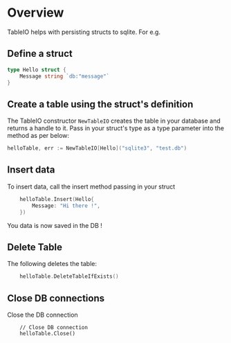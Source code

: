# Overview 

TableIO helps with persisting structs to sqlite. For e.g.

## Define a struct

```go
type Hello struct {
	Message string `db:"message"`
}
```

## Create a table using the struct's definition

The TableIO constructor `NewTableIO` creates the table in your database and returns a handle to it. Pass in your struct's type as a type parameter into the method as per below:

```go
helloTable, err := NewTableIO[Hello]("sqlite3", "test.db")
```

## Insert data
To insert data, call the insert method passing in your struct
```go
	helloTable.Insert(Hello{
		Message: "Hi there !",
	})
```
You data is now saved in the DB !

## Delete Table
The following deletes the table:

```go
	helloTable.DeleteTableIfExists()
```

## Close DB connections

Close the DB connection

```
	// Close DB connection
	helloTable.Close()
```
